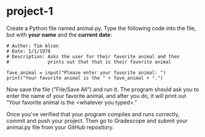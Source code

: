 # project-1

Create a Python file named animal.py. Type the following code into the file, but with **your name** and the **current date**:

```
# Author: Tim Alcon
# Date: 1/1/1970
# Description: Asks the user for their favorite animal and then
#              prints out that that is their favorite animal

fave_animal = input("Please enter your favorite animal: ")
print("Your favorite animal is the " + fave_animal + ".")
```

Now save the file ("File/Save All") and run it. The program should ask you to enter the name of your favorite animal, and after you do, it will print out "Your favorite animal is the \<whatever you typed\>."

Once you've verified that your program compiles and runs correctly, commit and push your project. Then go to Gradescope and submit your animal.py file from your GitHub repository.
